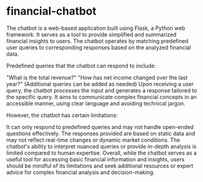 # financial-chatbot

The chatbot is a web-based application built using Flask, a Python web framework. It serves as a tool to provide simplified and summarized financial insights to users. The chatbot operates by matching predefined user queries to corresponding responses based on the analyzed financial data.

Predefined queries that the chatbot can respond to include:

"What is the total revenue?"
"How has net income changed over the last year?"
(Additional queries can be added as needed)
Upon receiving a user query, the chatbot processes the input and generates a response tailored to the specific query. It aims to communicate complex financial concepts in an accessible manner, using clear language and avoiding technical jargon.

However, the chatbot has certain limitations:

It can only respond to predefined queries and may not handle open-ended questions effectively.
The responses provided are based on static data and may not reflect real-time changes or dynamic market conditions.
The chatbot's ability to interpret nuanced queries or provide in-depth analysis is limited compared to human expertise.
Overall, while the chatbot serves as a useful tool for accessing basic financial information and insights, users should be mindful of its limitations and seek additional resources or expert advice for complex financial analysis and decision-making.
